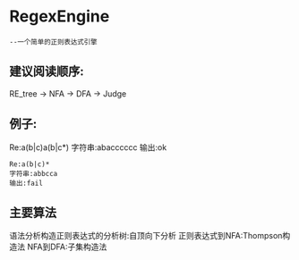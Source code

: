 # RegexEngine
    --一个简单的正则表达式引擎
<h2>建议阅读顺序:</h2>
    RE_tree -> NFA -> DFA -> Judge
    
<h2>例子:</h2>
    Re:a(b|c)a(b|c*)
    字符串:abacccccc
    输出:ok
    
    Re:a(b|c)*
    字符串:abbcca
    输出:fail
    
<h2>主要算法</h2>
    语法分析构造正则表达式的分析树:自顶向下分析
    正则表达式到NFA:Thompson构造法
    NFA到DFA:子集构造法
